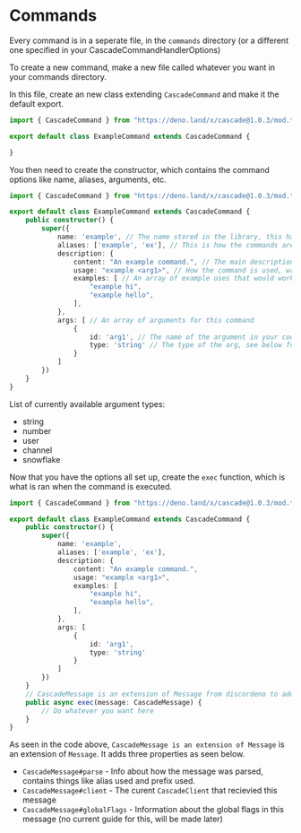 # Commands

Every command is in a seperate file, in the `commands` directory (or a different one specified in your CascadeCommandHandlerOptions)

To create a new command, make a new file called whatever you want in your commands directory.

In this file, create an new class extending `CascadeCommand` and make it the default export.
```ts
import { CascadeCommand } from "https://deno.land/x/cascade@1.0.3/mod.ts";

export default class ExampleCommand extends CascadeCommand {

}
```

You then need to create the constructor, which contains the command options like name, aliases, arguments, etc.
```ts
import { CascadeCommand } from "https://deno.land/x/cascade@1.0.3/mod.ts";

export default class ExampleCommand extends CascadeCommand {
    public constructor() {
        super({
            name: 'example', // The name stored in the library, this has no affect on the command parsing.
            aliases: ['example', 'ex'], // This is how the commands are parsed, keep the first value as the main wait to run the command.
            description: {
                content: "An example command.", // The main description text.
                usage: "example <arg1>", // How the command is used, wrap required arguments in <> and optional ones in [].
                examples: [ // An array of example uses that would work with this command
                    "example hi",
                    "example hello",
                ],
            },
            args: [ // An array of arguments for this command
                {
                    id: 'arg1', // The name of the argument in your code
                    type: 'string' // The type of the arg, see below for a list
                }
            ]
        })
    }
}
```

List of currently available argument types:
- string
- number
- user
- channel
- snowflake

Now that you have the options all set up, create the `exec` function, which is what is ran when the command is executed.

```ts
import { CascadeCommand } from "https://deno.land/x/cascade@1.0.3/mod.ts";

export default class ExampleCommand extends CascadeCommand {
    public constructor() {
        super({
            name: 'example',
            aliases: ['example', 'ex'],
            description: {
                content: "An example command.",
                usage: "example <arg1>",
                examples: [
                    "example hi",
                    "example hello",
                ],
            },
            args: [
                {
                    id: 'arg1',
                    type: 'string'
                }
            ]
        })
    }
    // CascadeMessage is an extension of Message from discordeno to add extra properties like raw parse data, global flags, and client.
    public async exec(message: CascadeMessage) {
        // Do whatever you want here
    }
}
```

As seen in the code above, `CascadeMessage is an extension of Message` is an extension of `Message`. It adds three properties as seen below.
- `CascadeMessage#parse` - Info about how the message was parsed, contains things like alias used and prefix used.
- `CascadeMessage#client` - The curent `CascadeClient` that recievied this message
- `CascadeMessage#globalFlags` - Information about the global flags in this message (no current guide for this, will be made later)